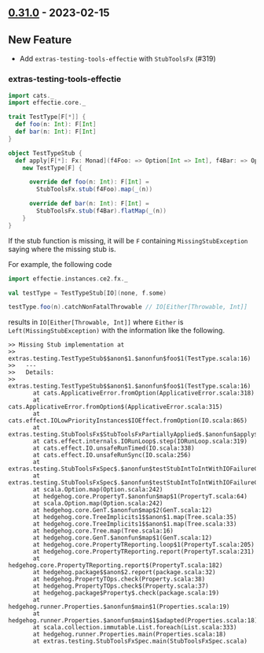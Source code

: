 ## [0.31.0](https://github.com/Kevin-Lee/extras/issues?utf8=%E2%9C%93&q=is%3Aissue+is%3Aclosed+-label%3Ainvalid+milestone%3Amilestone32) - 2023-02-15

## New Feature
* Add `extras-testing-tools-effectie` with `StubToolsFx` (#319)
### extras-testing-tools-effectie
```scala
import cats._
import effectie.core._

trait TestType[F[*]] {
  def foo(n: Int): F[Int]
  def bar(n: Int): F[Int]
}

object TestTypeStub {
  def apply[F[*]: Fx: Monad](f4Foo: => Option[Int => Int], f4Bar: => Option[Int => F[Int]]): TestType[F] =
    new TestType[F] {

      override def foo(n: Int): F[Int] =
        StubToolsFx.stub(f4Foo).map(_(n))

      override def bar(n: Int): F[Int] =
        StubToolsFx.stub(f4Bar).flatMap(_(n))
    }
}
```
If the stub function is missing, it will be `F` containing `MissingStubException` saying where the missing stub is.

For example, the following code
```scala
import effectie.instances.ce2.fx._

val testType = TestTypeStub[IO](none, f.some)

testType.foo(n).catchNonFatalThrowable // IO[Either[Throwable, Int]]
```
results in `IO[Either[Throwable, Int]]` where `Either` is `Left(MissingStubException)` with the information like the following.
```
>> Missing Stub implementation at
>>   extras.testing.TestTypeStub$$anon$1.$anonfun$foo$1(TestType.scala:16)
>>   ---
>>   Details:
>>   extras.testing.TestTypeStub$$anon$1.$anonfun$foo$1(TestType.scala:16)
       at cats.ApplicativeError.fromOption(ApplicativeError.scala:318)
       at cats.ApplicativeError.fromOption$(ApplicativeError.scala:315)
       at cats.effect.IOLowPriorityInstances$IOEffect.fromOption(IO.scala:865)
       at extras.testing.StubToolsFx$StubToolsFxPartiallyApplied$.$anonfun$apply$1(StubToolsFx.scala:24)
       at cats.effect.internals.IORunLoop$.step(IORunLoop.scala:319)
       at cats.effect.IO.unsafeRunTimed(IO.scala:338)
       at cats.effect.IO.unsafeRunSync(IO.scala:256)
       at extras.testing.StubToolsFxSpec$.$anonfun$testStubIntToIntWithIOFailureCase$1(StubToolsFxSpec.scala:79)
       at extras.testing.StubToolsFxSpec$.$anonfun$testStubIntToIntWithIOFailureCase$1$adapted(StubToolsFxSpec.scala:71)
       at scala.Option.map(Option.scala:242)
       at hedgehog.core.PropertyT.$anonfun$map$1(PropertyT.scala:64)
       at scala.Option.map(Option.scala:242)
       at hedgehog.core.GenT.$anonfun$map$2(GenT.scala:12)
       at hedgehog.core.TreeImplicits1$$anon$1.map(Tree.scala:35)
       at hedgehog.core.TreeImplicits1$$anon$1.map(Tree.scala:33)
       at hedgehog.core.Tree.map(Tree.scala:16)
       at hedgehog.core.GenT.$anonfun$map$1(GenT.scala:12)
       at hedgehog.core.PropertyTReporting.loop$1(PropertyT.scala:205)
       at hedgehog.core.PropertyTReporting.report(PropertyT.scala:231)
       at hedgehog.core.PropertyTReporting.report$(PropertyT.scala:182)
       at hedgehog.package$$anon$2.report(package.scala:32)
       at hedgehog.PropertyTOps.check(Property.scala:38)
       at hedgehog.PropertyTOps.check$(Property.scala:37)
       at hedgehog.package$Property$.check(package.scala:19)
       at hedgehog.runner.Properties.$anonfun$main$1(Properties.scala:19)
       at hedgehog.runner.Properties.$anonfun$main$1$adapted(Properties.scala:18)
       at scala.collection.immutable.List.foreach(List.scala:333)
       at hedgehog.runner.Properties.main(Properties.scala:18)
       at extras.testing.StubToolsFxSpec.main(StubToolsFxSpec.scala)
```
